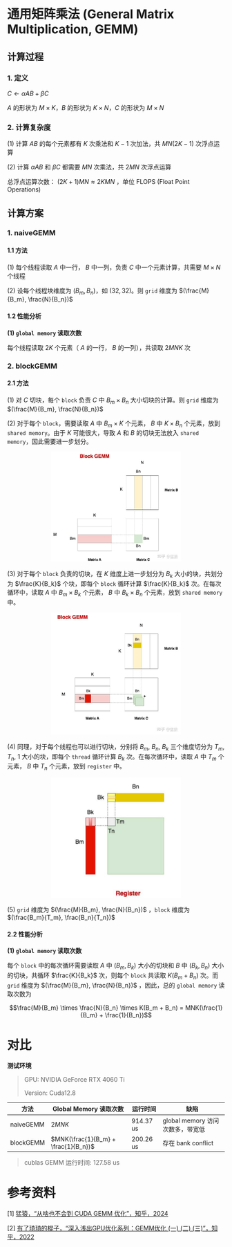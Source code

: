 # 通用矩阵乘法 (General Matrix Multiplication, GEMM)

## 计算过程

### 1. 定义

   $C \leftarrow \alpha AB + \beta C$

   $A$ 的形状为 $M \times K$，$B$ 的形状为 $K \times N$，$C$ 的形状为 $M \times N$

### 2. 计算复杂度

   (1) 计算 $AB$ 的每个元素都有 $K$ 次乘法和 $K-1$ 次加法，共 $MN(2K-1)$ 次浮点运算

   (2) 计算 $\alpha AB$ 和 $\beta C$ 都需要 $MN$ 次乘法，共 $2MN$ 次浮点运算

   总浮点运算次数： $(2K+1)MN \approx 2KMN$ ，单位 FLOPS (Float Point Operations)

## 计算方案

### 1. naiveGEMM

#### 1.1 方法

   (1) 每个线程读取 $A$ 中一行， $B$ 中一列，负责 $C$ 中一个元素计算，共需要 $M \times N$ 个线程

   (2) 设每个线程块维度为 $(B_m, B_n)$，如 $(32, 32)$。则 `grid` 维度为 $(\frac{M}{B_m}, \frac{N}{B_n})$

#### 1.2 性能分析

**(1) `global memory` 读取次数**
   
   每个线程读取 $2K$ 个元素（ $A$ 的一行， $B$ 的一列），共读取 $2MNK$ 次

### 2. blockGEMM

#### 2.1 方法

   (1) 对 $C$ 切块，每个 `block` 负责 $C$ 中 $B_m \times B_n$ 大小切块的计算。则 `grid` 维度为 $(\frac{M}{B_m}, \frac{N}{B_n})$

   (2) 对于每个 `block`，需要读取 $A$ 中 $B_m \times K$ 个元素， $B$ 中 $K \times B_n$ 个元素，放到 `shared memory`。由于 $K$ 可能很大，导致 $A$ 和 $B$ 的切块无法放入 `shared memory`，因此需要进一步划分。

   <div  align="center"><img src="./assets/01_blockGEMM.png" width=300></img></div>

   (3) 对于每个 `block` 负责的切块，在 $K$ 维度上进一步划分为 $B_k$ 大小的块，共划分为 $\frac{K}{B_k}$ 个块，即每个 `block` 循环计算 $\frac{K}{B_k}$ 次。在每次循环中，读取 $A$ 中 $B_m \times B_k$ 个元素， $B$ 中 $B_k \times B_n$ 个元素，放到 `shared memory` 中。

   <div  align="center"><img src="./assets/02_blockGEMM_Bk.png" width=300></img></div>

   (4) 同理，对于每个线程也可以进行切块，分别将 $B_m$, $B_n$, $B_k$ 三个维度切分为 $T_m$, $T_n$, $1$ 大小的块，即每个 `thread` 循环计算 $B_k$ 次。在每次循环中，读取 $A$ 中 $T_m$ 个元素， $B$ 中 $T_n$ 个元素，放到 `register` 中。

   <div  align="center"><img src="./assets/03_blockGEMM_Tk.png" width=300></img></div>

   (5)  `grid` 维度为 $(\frac{M}{B_m}, \frac{N}{B_n})$ ，`block` 维度为 $(\frac{B_m}{T_m}, \frac{B_n}{T_n})$

#### 2.2 性能分析

**(1) `global memory` 读取次数**

   每个 `block` 中的每次循环需要读取 $A$ 中 $(B_m, B_k)$ 大小的切块和 $B$ 中 $(B_k, B_n)$ 大小的切块，共循环 $\frac{K}{B_k}$ 次，则每个 `block` 共读取 $K(B_m + B_n)$ 次。而 `grid` 维度为 $(\frac{M}{B_m}, \frac{N}{B_n})$ ，因此，总的 `global memory` 读取次数为 
   
   $$\frac{M}{B_m} \times \frac{N}{B_n} \times K(B_m + B_n) = MNK(\frac{1}{B_m} + \frac{1}{B_n})$$


# 对比

**测试环境**

> GPU: NVIDIA GeForce RTX 4060 Ti 
> 
> Version: Cuda12.8

| 方法      | Global Memory 读取次数               | 运行时间  | 缺陷                             |
| --------- | ------------------------------------ | --------- | -------------------------------- |
| naiveGEMM | $2MNK$                               | 914.37 us | global memory 访问次数多，带宽低 |
| blockGEMM | $MNK(\frac{1}{B_m} + \frac{1}{B_n})$ | 200.26 us | 存在 bank conflict               |

> cublas GEMM 运行时间: 127.58 us



# 参考资料

[1] [猛猿，“从啥也不会到 CUDA GEMM 优化”，知乎，2024](https://zhuanlan.zhihu.com/p/703256080)

[2] [有了琦琦的棍子，“深入浅出GPU优化系列：GEMM优化 (一) (二) (三)”，知乎，2022](https://zhuanlan.zhihu.com/p/435908830)
